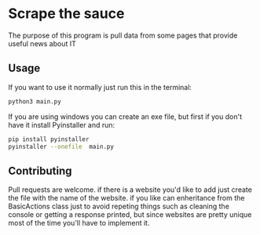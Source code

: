 # Scrape the sauce

The purpose of this program is pull data from some pages that provide useful news about IT


## Usage

If you want to use it normally just run this in the terminal:
```bash
python3 main.py
```

If you are using windows you can create an exe file, but first if you don't have it install Pyinstaller and run:

```bash
pip install pyinstaller
pyinstaller --onefile  main.py
```

## Contributing
Pull requests are welcome. if there is a website you'd like to add just create the file with the name of the website. if you like can enheritance from the BasicActions class just to avoid repeting things such as cleaning the console or getting a response printed, but since websites are pretty unique most of the time you'll have to implement it.
